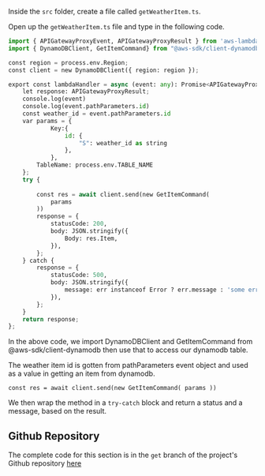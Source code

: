 Inside the `src` folder, create a file called `getWeatherItem.ts`.

Open up the `getWeatherItem.ts` file and type in the following code.

```python
import { APIGatewayProxyEvent, APIGatewayProxyResult } from 'aws-lambda';
import { DynamoDBClient, GetItemCommand} from "@aws-sdk/client-dynamodb";

const region = process.env.Region;
const client = new DynamoDBClient({ region: region });

export const lambdaHandler = async (event: any): Promise<APIGatewayProxyResult> => {
    let response: APIGatewayProxyResult;
    console.log(event)
    console.log(event.pathParameters.id)
    const weather_id = event.pathParameters.id
    var params = {
            Key:{
                id: {
                    "S": weather_id as string
                },
            },
        TableName: process.env.TABLE_NAME
    };
    try {
        
        const res = await client.send(new GetItemCommand(
            params
        ))
        response = {
            statusCode: 200,
            body: JSON.stringify({
                Body: res.Item,
            }),
        };
    } catch {
        response = {
            statusCode: 500,
            body: JSON.stringify({
                message: err instanceof Error ? err.message : 'some error happened',
            }),
        };
    }
    return response;
};
```
In the above code, we import DynamoDBClient and GetItemCommand from @aws-sdk/client-dynamodb then use that to access our dynamodb table.

The weather item id is gotten from pathParameters event object and used as a value in 
getting an item from dynamodb.

`const res = await client.send(new GetItemCommand(
            params
        ))`

We then wrap the method in a `try-catch` block and return a status and a message, based on the result.

## Github Repository

The complete code for this section is in the `get` branch of the project's Github repository [here](https://github.com/EducloudHQ/rest_with_sam_typescript/tree/get)